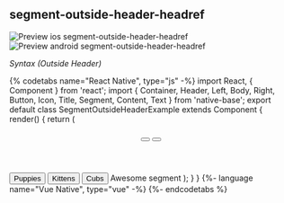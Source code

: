 ## segment-outside-header-headref

![Preview ios segment-outside-header-headref](https://github.com/GeekyAnts/NativeBase-KitchenSink/raw/v2.6.1/screenshots/ios/segment-outside-header.gif)
![Preview android segment-outside-header-headref](https://github.com/GeekyAnts/NativeBase-KitchenSink/raw/v2.6.1/screenshots/android/segment-outside-header.gif)

*Syntax (Outside Header)*

{% codetabs name="React Native", type="js" -%}
import React, { Component } from 'react';
import { Container, Header, Left, Body, Right, Button, Icon, Title, Segment, Content, Text } from 'native-base';
export default class SegmentOutsideHeaderExample extends Component {
  render() {
    return (
      <Container>
        <Header hasSegment>
          <Left>
            <Button transparent>
              <Icon name="arrow-back" />
            </Button>
          </Left>
          <Body>
            <Title>Segments</Title>
          </Body>
          <Right>
            <Button transparent>
              <Icon name="search" />
            </Button>
          </Right>
        </Header>
        <Segment>
          <Button first>
            <Text>Puppies</Text>
          </Button>
          <Button>
            <Text>Kittens</Text>
          </Button>
          <Button last active>
            <Text>Cubs</Text>
          </Button>
        </Segment>
        <Content padder>
          <Text>Awesome segment</Text>
        </Content>
      </Container>
    );
  }
}
{%- language name="Vue Native", type="vue" -%}
<template>
  <nb-container>
    <nb-header hasSegment>
      <nb-left>
        <nb-button transparent>
          <nb-icon name="arrow-back" />
        </nb-button>
      </nb-left>
      <nb-body>
        <nb-title>Segments</nb-title>
      </nb-body>
      <nb-right>
        <nb-button transparent>
          <nb-icon name="search" />
        </nb-button>
      </nb-right>
    </nb-header>
    <nb-segment>
      <nb-button first>
        <nb-text>Puppies</nb-text>
      </nb-button>
      <nb-button>
        <nb-text>Kittens</nb-text>
      </nb-button>
      <nb-button last :active="true">
        <nb-text>Cubs</nb-text>
      </nb-button>
    </nb-segment>
    <nb-content padder>
      <nb-text>Awesome segment</nb-text>
    </nb-content>
  </nb-container>
</template>
{%- endcodetabs %}
<br />
